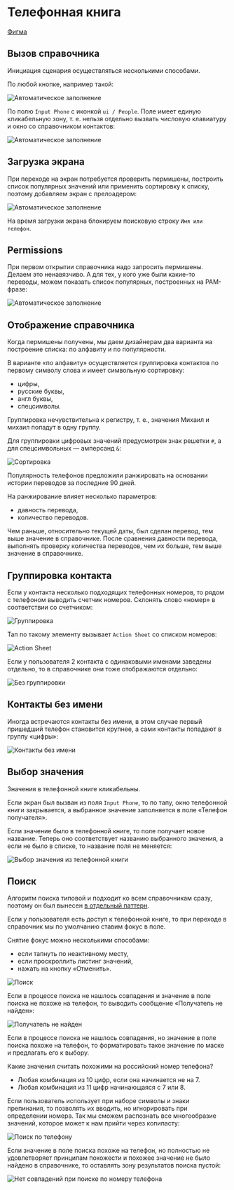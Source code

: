 # Телефонная книга

[Фигма](https://www.figma.com/design/vcJnk1pjqywou7To3O52Rq/%D0%A1%D0%BF%D1%80%D0%B0%D0%B2%D0%BE%D1%87%D0%BD%D0%B8%D0%BA%D0%B8?node-id=1581-2485&t=BYnoh0lNmVGz5bIC-1)

## Вызов справочника

Инициация сценария осуществляться несколькими способами.

По любой кнопке, например такой:

![Автоматическое заполнение](./start-button.png)

По полю `Input Phone` с иконкой `ui / People`. Поле имеет единую кликабельную зону, т. е. нельзя отдельно вызвать числовую клавиатуру и окно со справочником контактов:

![Автоматическое заполнение](./input-phone.png)

## Загрузка экрана

При переходе на экран потребуется проверить пермишены, построить список популярных значений или применить сортировку к списку, поэтому добавляем экран с прелоадером:

![Автоматическое заполнение](./loading.png)

На время загрузки экрана блокируем поисковую строку `Имя или телефон`.

## Permissions

При первом открытии справочника надо запросить пермишены. Делаем это ненавязчиво. А для тех, у кого уже были какие-то переводы, можем показать список популярных, построенных на PAM-фразе:

![Автоматическое заполнение](./permissions.png)

## Отображение справочника

Когда пермишены получены, мы даем дизайнерам два варианта на построение списка: по алфавиту и по популярности.

В варианте «по алфавиту» осуществляется группировка контактов по первому символу слова и имеет символьную сортировку:

- цифры,
- русские буквы,
- англ буквы,
- спецсимволы.

Группировка нечувствительна к регистру, т. е., значения Михаил и михаил попадут в одну группу.

Для группировки цифровых значений предусмотрен знак решетки `#`, а для спецсимвольных — амперсанд `&`:

![Сортировка](./sort.png)

Популярность телефонов предложили ранжировать на основании истории переводов за последние 90 дней.

На ранжирование влияет несколько параметров:

- давность перевода,
- количество переводов.

Чем раньше, относительно текущей даты, был сделан перевод, тем выше значение в справочнике. После сравнения давности перевода, выполнять проверку количества переводов, чем их больше, тем выше значение в справочнике.

## Группировка контакта

Если у контакта несколько подходящих телефонных номеров, то рядом с телефоном выводить счетчик номеров. Склонять слово «номер» в соответствии со счетчиком:

![Группировка](./group.png)

Тап по такому элементу вызывает `Action Sheet` со списком номеров:

![Action Sheet](./action-sheet.png)

Если у пользователя 2 контакта с одинаковыми именами заведены отдельно, то в справочнике они тоже отображаются отдельно:

![Без группировки](./different.png)

## Контакты без имени

Иногда встречаются контакты без имени, в этом случае первый пришедший телефон становится крупнее, а сами контакты попадают в группу «цифры»:

![Контакты без имени](./without-name-group.png)

## Выбор значения

Значения в телефонной книге кликабельны.

Если экран был вызван из поля `Input Phone`, то по тапу, окно телефонной книги закрывается, а выбранное значение заполняется в поле «Телефон получателя».

Если значение было в телефонной книге, то поле получает новое название. Теперь оно соответствует названию выбранного значения, а если не было в списке, то название поля не меняется:

![Выбор значения из телефонной книги](./label.png)

## Поиск

Алгоритм поиска типовой и подходит ко всем справочникам сразу, поэтому он был вынесен [в отдельный паттерн](../search/index.md).

Если у пользователя есть доступ к телефонной книге, то при переходе в справочник мы по умолчанию ставим фокус в поле.

Снятие фокус можно несколькими способами:

- если тапнуть по неактивному месту,
- если проскроллить листинг значений,
- нажать на кнопку «Отменить».

![Поиск](./search.png)

Если в процессе поиска не нашлось совпадения и значение в поле поиска не похоже на телефон, то выводить сообщение «Получатель не найден»:

![Получатель не найден](./not-found.png)

Если в процессе поиска не нашлось совпадения, но значение в поле поиска похоже на телефон, то форматировать такое значение по маске и предлагать его к выбору.

Какие значения считать похожими на российский номер телефона?

- Любая комбинация из 10 цифр, если она начинается не на 7.
- Любая комбинация из 11 цифр начинающаяся с 7 или 8.

Если пользователь использует при наборе символы и знаки препинания, то позволять их вводить, но игнорировать при определении номера. Так мы сможем распознать все многообразие значений, которое может к нам прийти через копипасту:

![Поиск по телефону](./phone-search.png)

Если значение в поле поиска похоже на телефон, но полностью не удовлетворяет принципам похожести и похожее значение не было найдено в справочнике, то оставлять зону результатов поиска пустой:

![Нет совпадений при поиске по номеру телефона](./search-phone-empty.png)
